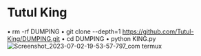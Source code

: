 # Tutul King
• rm -rf DUMPING
• git clone --depth=1 https://github.com/Tutul-King/DUMPING.git
• cd DUMPING
• python KING.py
![Screenshot_2023-07-02-19-53-57-797_com termux](https://github.com/Tutul-King/DUMPING/assets/106426526/1b84d5dc-81b5-4c57-bd59-5b5e5fa48bd4)
